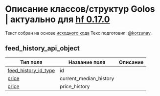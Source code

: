 # Описание классов/структур Golos | актуально для [hf 0.17.0](https://github.com/GolosChain/golos/releases/tag/v0.17.0)
Текст собран на основе [исходного кода](https://github.com/GolosChain/golos/tree/master/plugins/database_api/include/golos/plugins/database_api/api_objects/feed_history_api_object.hpp)
Текс подготовил: [@korzunav](https://golos.io/@korzunav).
## feed_history_api_object


|Тип поля|Название поля|Описание|
|--------|-------------|--------|
|[feed_history_id_type](feed_history_id_type.md)|id||
|[price](price.md)|current_median_history||
|[price](price.md)|price_history||

